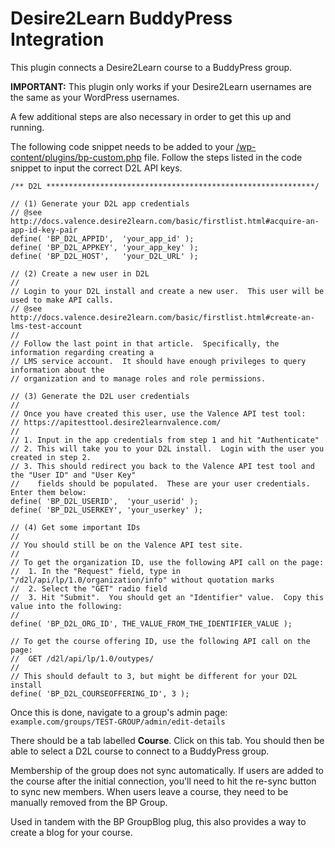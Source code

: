 Desire2Learn BuddyPress Integration
===================================

This plugin connects a Desire2Learn course to a BuddyPress group.

**IMPORTANT:** This plugin only works if your Desire2Learn usernames are the same as your WordPress usernames.

A few additional steps are also necessary in order to get this up and running.

The following code snippet needs to be added to your [/wp-content/plugins/bp-custom.php](http://codex.buddypress.org/developer/customizing/bp-custom-php/) file.  Follow the steps listed in the code snippet to input the correct D2L API keys.

```
/** D2L ************************************************************/

// (1) Generate your D2L app credentials
// @see http://docs.valence.desire2learn.com/basic/firstlist.html#acquire-an-app-id-key-pair
define( 'BP_D2L_APPID',  'your_app_id' );
define( 'BP_D2L_APPKEY', 'your_app_key' );
define( 'BP_D2L_HOST',   'your_D2L_URL' );

// (2) Create a new user in D2L
//
// Login to your D2L install and create a new user.  This user will be used to make API calls.
// @see http://docs.valence.desire2learn.com/basic/firstlist.html#create-an-lms-test-account
//
// Follow the last point in that article.  Specifically, the information regarding creating a
// LMS service account.  It should have enough privileges to query information about the
// organization and to manage roles and role permissions.

// (3) Generate the D2L user credentials
//
// Once you have created this user, use the Valence API test tool:
// https://apitesttool.desire2learnvalence.com/
//
// 1. Input in the app credentials from step 1 and hit "Authenticate"
// 2. This will take you to your D2L install.  Login with the user you created in step 2.
// 3. This should redirect you back to the Valence API test tool and the "User ID" and "User Key"
//    fields should be populated.  These are your user credentials.  Enter them below:
define( 'BP_D2L_USERID',  'your_userid' );
define( 'BP_D2L_USERKEY', 'your_userkey' );

// (4) Get some important IDs
//
// You should still be on the Valence API test site.
//
// To get the organization ID, use the following API call on the page:
// 	1. In the "Request" field, type in "/d2l/api/lp/1.0/organization/info" without quotation marks
//	2. Select the "GET" radio field
//	3. Hit "Submit".  You should get an "Identifier" value.  Copy this value into the following:
//
define( 'BP_D2L_ORG_ID', THE_VALUE_FROM_THE_IDENTIFIER_VALUE );

// To get the course offering ID, use the following API call on the page:
// 	GET /d2l/api/lp/1.0/outypes/
//
// This should default to 3, but might be different for your D2L install
define( 'BP_D2L_COURSEOFFERING_ID', 3 );
```

Once this is done, navigate to a group's admin page:
`example.com/groups/TEST-GROUP/admin/edit-details`

There should be a tab labelled **Course**.  Click on this tab.  You should then be able to select a D2L course to connect to a BuddyPress group.

Membership of the group does not sync automatically. If users are added to the course after the initial connection, you'll need to hit the re-sync button to sync new members. When users leave a course, they need to be manually removed from the BP Group. 

Used in tandem with the BP GroupBlog plug, this also provides a way to create a blog for your course. 

